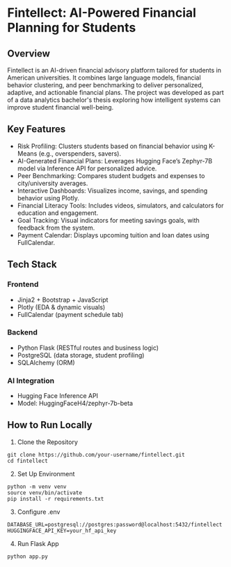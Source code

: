 # Fintellect: AI-Powered Financial Planning for Students
## Overview
Fintellect is an AI-driven financial advisory platform tailored for students in American universities. It combines large language models, financial behavior clustering, and peer benchmarking to deliver personalized, adaptive, and actionable financial plans. The project was developed as part of a data analytics bachelor's thesis exploring how intelligent systems can improve student financial well-being.

## Key Features
* Risk Profiling: Clusters students based on financial behavior using K-Means (e.g., overspenders, savers).
* AI-Generated Financial Plans: Leverages Hugging Face’s Zephyr-7B model via Inference API for personalized advice.
* Peer Benchmarking: Compares student budgets and expenses to city/university averages.
* Interactive Dashboards: Visualizes income, savings, and spending behavior using Plotly.
* Financial Literacy Tools: Includes videos, simulators, and calculators for education and engagement.
* Goal Tracking: Visual indicators for meeting savings goals, with feedback from the system.
* Payment Calendar: Displays upcoming tuition and loan dates using FullCalendar.

## Tech Stack
### Frontend
* Jinja2 + Bootstrap + JavaScript
* Plotly (EDA & dynamic visuals)
* FullCalendar (payment schedule tab)

### Backend
* Python Flask (RESTful routes and business logic)
* PostgreSQL (data storage, student profiling)
* SQLAlchemy (ORM)

### AI Integration
* Hugging Face Inference API
* Model: HuggingFaceH4/zephyr-7b-beta

## How to Run Locally
1. Clone the Repository
```
git clone https://github.com/your-username/fintellect.git
cd fintellect
```

2. Set Up Environment
```
python -m venv venv
source venv/bin/activate
pip install -r requirements.txt
```

3. Configure .env
```
DATABASE_URL=postgresql://postgres:password@localhost:5432/fintellect
HUGGINGFACE_API_KEY=your_hf_api_key
```

4. Run Flask App
```
python app.py
```



